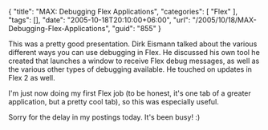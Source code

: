 {
	"title": "MAX: Debugging Flex Applications",
	"categories": [
		"Flex"
	],
	"tags": [],
	"date": "2005-10-18T20:10:00+06:00",
	"url": "/2005/10/18/MAX-Debugging-Flex-Applications",
	"guid": "855"
}

This was a pretty good presentation. Dirk Eismann talked about the various different ways you can use debugging in Flex. He discussed his own tool he created that launches a window to receive Flex debug messages, as well as the various other types of debugging available. He touched on updates in Flex 2 as well. 

I'm just now doing my first Flex job (to be honest, it's one tab of a greater application, but a pretty cool tab), so this was especially useful.

Sorry for the delay in my postings today. It's been busy! :)